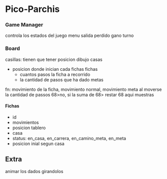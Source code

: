 # Pico-Parchis

### Game Manager
controla los estados del juego
menu
salida
perdido
gano
turno

### Board
casillas:
  tienen que tener posicion
  dibujo
casas
  - posicion donde inician cada fichas
  fichas
    - cuantos pasos la ficha a recorrido
    - la cantidad de pasos que ha dado
metas

fn: movimiento de la ficha, movimiento normal, movimiento meta
  al moverse la cantidad de passos 68>no, si la suma de 68> restar 68
  aqui muestras

#### Fichas
- id
- movimientos
- posicion tablero
- casa
- status: en_casa, en_carrera, en_camino_meta, en_meta
- posicion inial segun casa



## Extra 
animar los dados girandolos